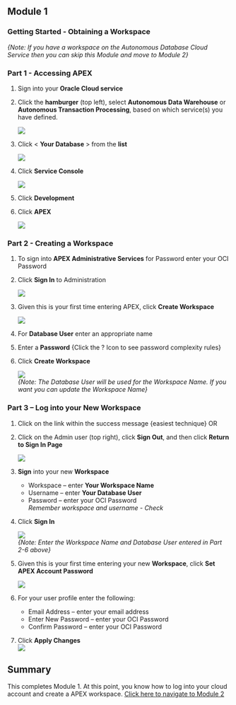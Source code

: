 ## Module 1
### Getting Started - Obtaining a Workspace
*{Note: If you have a workspace on the Autonomous Database Cloud Service then you can skip this Module and move to Module 2}*

### **Part 1** - Accessing APEX
1. Sign into your **Oracle Cloud service**
2. Click the **hamburger** (top left), select **Autonomous Data
Warehouse** or **Autonomous Transaction Processing**, based on
which service(s) you have defined.

    ![](images/module1/gsaccessingapex1.png)

3. Click < **Your Database** > from the **list**

    ![](images/module1/gsdatabase.PNG)

4. Click **Service Console**

    ![](images/module1/gsservice.PNG)

5. Click **Development**
6. Click **APEX**

    ![](images/module1/gsapex.PNG)

### **Part 2** - Creating a Workspace

1. To sign into **APEX Administrative Services** for Password enter your OCI Password
2. Click **Sign In** to Administration

    ![](images/module1/workspaceadmin.PNG)

3. Given this is your first time entering APEX, click **Create Workspace**

    ![](images/module1/workspaceapex.PNG)


4. For **Database User** enter an appropriate name
5. Enter a **Password** {Click the ? Icon to see password complexity rules}
6. Click **Create Workspace**  

    ![](images/module1/workspaceapex1.PNG)  
    *{Note: The Database User will be used for the Workspace Name. If you want you can update the Workspace Name}*

### **Part 3** – Log into your New Workspace

1. Click on the link within the success message {easiest technique} OR
2. Click on the Admin user (top right), click **Sign Out**, and then click **Return to Sign In Page**

    ![](images/module1/newworkspacesignin.PNG)

3. **Sign** into your new **Workspace**
    - Workspace – enter **Your Workspace Name**
    - Username – enter **Your Database User**
    - Password – enter your OCI Password  
    *Remember workspace and username - Check*
4. Click **Sign In** 

    ![](images/module1/newworkspacesigninpage.PNG)  
    *{Note: Enter the Workspace Name and Database User entered in Part 2-6 above}*

5. Given this is your first time entering your new **Workspace**, click **Set APEX Account Password**

    ![](images/module1/newworkspaceaccount.PNG)

6. For your user profile enter the following:

    - Email Address – enter your email address
    - Enter New Password – enter your OCI Password
    - Confirm Password – enter your OCI Password
7. Click **Apply Changes**  
    ![](images/module1/newworkspace.PNG)

## Summary

This completes Module 1. At this point, you know how to log into your cloud account and create a APEX workspace. [Click here to navigate to Module 2](2-building-your-first-app-creating-an-app-from-a-spreadsheet.md)
